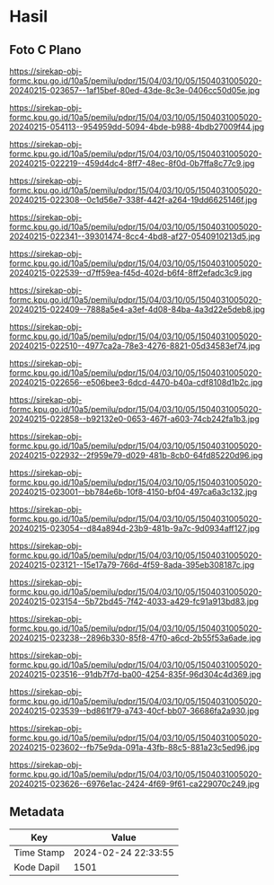 # Hasil

## Foto C Plano

https://sirekap-obj-formc.kpu.go.id/10a5/pemilu/pdpr/15/04/03/10/05/1504031005020-20240215-023657--1af15bef-80ed-43de-8c3e-0406cc50d05e.jpg

https://sirekap-obj-formc.kpu.go.id/10a5/pemilu/pdpr/15/04/03/10/05/1504031005020-20240215-054113--954959dd-5094-4bde-b988-4bdb27009f44.jpg

https://sirekap-obj-formc.kpu.go.id/10a5/pemilu/pdpr/15/04/03/10/05/1504031005020-20240215-022219--459d4dc4-8ff7-48ec-8f0d-0b7ffa8c77c9.jpg

https://sirekap-obj-formc.kpu.go.id/10a5/pemilu/pdpr/15/04/03/10/05/1504031005020-20240215-022308--0c1d56e7-338f-442f-a264-19dd6625146f.jpg

https://sirekap-obj-formc.kpu.go.id/10a5/pemilu/pdpr/15/04/03/10/05/1504031005020-20240215-022341--39301474-8cc4-4bd8-af27-0540910213d5.jpg

https://sirekap-obj-formc.kpu.go.id/10a5/pemilu/pdpr/15/04/03/10/05/1504031005020-20240215-022539--d7ff59ea-f45d-402d-b6f4-8ff2efadc3c9.jpg

https://sirekap-obj-formc.kpu.go.id/10a5/pemilu/pdpr/15/04/03/10/05/1504031005020-20240215-022409--7888a5e4-a3ef-4d08-84ba-4a3d22e5deb8.jpg

https://sirekap-obj-formc.kpu.go.id/10a5/pemilu/pdpr/15/04/03/10/05/1504031005020-20240215-022510--4977ca2a-78e3-4276-8821-05d34583ef74.jpg

https://sirekap-obj-formc.kpu.go.id/10a5/pemilu/pdpr/15/04/03/10/05/1504031005020-20240215-022656--e506bee3-6dcd-4470-b40a-cdf8108d1b2c.jpg

https://sirekap-obj-formc.kpu.go.id/10a5/pemilu/pdpr/15/04/03/10/05/1504031005020-20240215-022858--b92132e0-0653-467f-a603-74cb242fa1b3.jpg

https://sirekap-obj-formc.kpu.go.id/10a5/pemilu/pdpr/15/04/03/10/05/1504031005020-20240215-022932--2f959e79-d029-481b-8cb0-64fd85220d96.jpg

https://sirekap-obj-formc.kpu.go.id/10a5/pemilu/pdpr/15/04/03/10/05/1504031005020-20240215-023001--bb784e6b-10f8-4150-bf04-497ca6a3c132.jpg

https://sirekap-obj-formc.kpu.go.id/10a5/pemilu/pdpr/15/04/03/10/05/1504031005020-20240215-023054--d84a894d-23b9-481b-9a7c-9d0934aff127.jpg

https://sirekap-obj-formc.kpu.go.id/10a5/pemilu/pdpr/15/04/03/10/05/1504031005020-20240215-023121--15e17a79-766d-4f59-8ada-395eb308187c.jpg

https://sirekap-obj-formc.kpu.go.id/10a5/pemilu/pdpr/15/04/03/10/05/1504031005020-20240215-023154--5b72bd45-7f42-4033-a429-fc91a913bd83.jpg

https://sirekap-obj-formc.kpu.go.id/10a5/pemilu/pdpr/15/04/03/10/05/1504031005020-20240215-023238--2896b330-85f8-47f0-a6cd-2b55f53a6ade.jpg

https://sirekap-obj-formc.kpu.go.id/10a5/pemilu/pdpr/15/04/03/10/05/1504031005020-20240215-023516--91db7f7d-ba00-4254-835f-96d304c4d369.jpg

https://sirekap-obj-formc.kpu.go.id/10a5/pemilu/pdpr/15/04/03/10/05/1504031005020-20240215-023539--bd861f79-a743-40cf-bb07-36686fa2a930.jpg

https://sirekap-obj-formc.kpu.go.id/10a5/pemilu/pdpr/15/04/03/10/05/1504031005020-20240215-023602--fb75e9da-091a-43fb-88c5-881a23c5ed96.jpg

https://sirekap-obj-formc.kpu.go.id/10a5/pemilu/pdpr/15/04/03/10/05/1504031005020-20240215-023626--6976e1ac-2424-4f69-9f61-ca229070c249.jpg


## Metadata

| Key        | Value               |
| ---------- | ------------------- |
| Time Stamp | 2024-02-24 22:33:55 |
| Kode Dapil | 1501                |




